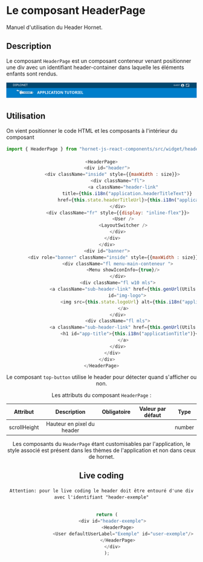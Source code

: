 # Le composant HeaderPage

Manuel d'utilisation du Header Hornet.

## Description

Le composant `HeaderPage` est un composant conteneur venant positionner une div avec un identifiant header-container dans laquelle les éléments enfants sont rendus.

![Header Hornet](../sources/header/header.png)

## Utilisation

On vient positionner le code HTML et les composants à l'intérieur du composant <Header>
 
```javascript
import { HeaderPage } from "hornet-js-react-components/src/widget/header/header";

<HeaderPage>
    <div id="header">
        <div className="inside" style={{maxWidth : size}}>
            <div className="fl">
                <a className="header-link"
                   title={this.i18n("application.headerTitleText")}
                   href={this.state.headerTitleUrl}>{this.i18n("application.headerTitle")}</a>
            </div>
            <div className="fr" style={{display: "inline-flex"}}>
                <User />
                <LayoutSwitcher />
            </div>
        </div>
    </div>
    <div id="banner">
        <div role="banner" className="inside" style={{maxWidth : size}}>
            <div className="fl menu-main-conteneur ">
                <Menu showIconInfo={true}/>
            </div>
            <div className="fl w10 mls">
                <a className="sub-header-link" href={this.genUrl(Utils.config.getOrDefault("welcomePage", "/"))} title={title}
                   id="img-logo">
                    <img src={this.state.logoUrl} alt={this.i18n("applicationTitle")}/>
                </a>
            </div>
            <div className="fl mls">
                <a className="sub-header-link" href={this.genUrl(Utils.config.getOrDefault("welcomePage", "/"))} title={title}>
                    <h1 id="app-title">{this.i18n("applicationTitle")}</h1>
                </a>
            </div>
        </div>
    </div>
</HeaderPage>
```

Le composant `top-button` utilise le header pour détecter quand s'afficher ou non.

Les attributs du composant `HeaderPage` :

| Attribut | Description | Obligatoire | Valeur par défaut | Type |
| -------- | ----------- | ----------- |----------- |----------- |
| scrollHeight | Hauteur en pixel du header | | | number |


Les composants du `HeaderPage` étant customisables par l'application, le style associé est présent dans les thèmes de l'application et non dans ceux de hornet.

## Live coding

`Attention: pour le live coding le header doit être entouré d'une div avec l'identifiant "header-exemple"`

```javascript showroom

	return (
        <div id="header-exemple">
            <HeaderPage>
                <User defaultUserLabel="Exemple" id="user-exemple"/>
            </HeaderPage>
        </div>
    );
```